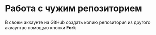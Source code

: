 # **Работа с чужим репозиторием**
В своем аккаунте на GitHub создать копию репозитория из другого аккаунтас помощью кнопки **Fork**